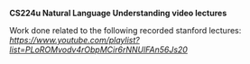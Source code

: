 **CS224u Natural Language Understanding video lectures**

Work done related to the following recorded stanford lectures:
  *https://www.youtube.com/playlist?list=PLoROMvodv4rObpMCir6rNNUlFAn56Js20*
  
